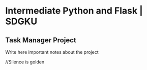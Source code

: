 # Intermediate Python and Flask | SDGKU

## Task Manager Project

Write here important notes about the project

//Silence is golden
